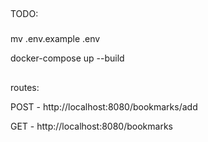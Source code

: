 ##
TODO:
###
mv .env.example .env

docker-compose up --build

##
routes: 

POST - http://localhost:8080/bookmarks/add

GET - http://localhost:8080/bookmarks